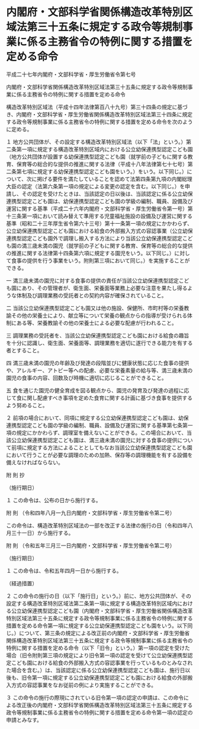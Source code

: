 # 内閣府・文部科学省関係構造改革特別区域法第三十五条に規定する政令等規制事業に係る主務省令の特例に関する措置を定める命令

平成二十七年内閣府・文部科学省・厚生労働省令第七号

内閣府・文部科学省関係構造改革特別区域法第三十五条に規定する政令等規制事業に係る主務省令の特例に関する措置を定める命令

構造改革特別区域法（平成十四年法律第百八十九号）第三十四条の規定に基づき、内閣府・文部科学省・厚生労働省関係構造改革特別区域法第三十四条に規定する政令等規制事業に係る主務省令の特例に関する措置を定める命令を次のように定める。

１ 地方公共団体が、その設定する構造改革特別区域法（以下「法」という。）第二条第一項に規定する構造改革特別区域内における公立幼保連携型認定こども園（地方公共団体が設置する幼保連携型認定こども園（就学前の子どもに関する教育、保育等の総合的な提供の推進に関する法律（平成十八年法律第七十七号）第二条第七項に規定する幼保連携型認定こども園をいう。）をいう。以下同じ。）について、次に掲げる要件を満たしていることを認めて法第四条第九項の内閣総理大臣の認定（法第六条第一項の規定による変更の認定を含む。以下同じ。）を申請し、その認定を受けたときは、当該認定の日以後は、当該認定に係る公立幼保連携型認定こども園は、幼保連携型認定こども園の学級の編制、職員、設備及び運営に関する基準（平成二十六年内閣府・文部科学省・厚生労働省令第一号）第十三条第一項において読み替えて準用する児童福祉施設の設備及び運営に関する基準（昭和二十三年厚生省令第六十三号）第十一条第一項の規定にかかわらず、公立幼保連携型認定こども園における給食の外部搬入方式の容認事業（公立幼保連携型認定こども園外で調理し搬入する方法により当該公立幼保連携型認定こども園の満三歳未満の園児（就学前の子どもに関する教育、保育等の総合的な提供の推進に関する法律第十四条第六項に規定する園児をいう。以下同じ。）に対して食事の提供を行う事業をいう。附則第三項において同じ。）を実施することができる。

一 満三歳未満の園児に対する食事の提供の責任が当該公立幼保連携型認定こども園にあり、その管理者が、衛生面、栄養面等業務上必要な注意を果たし得るような体制及び調理業務の受託者との契約内容が確保されていること。

二 当該公立幼保連携型認定こども園又は他の施設、保健所、市町村等の栄養教諭その他の栄養士により、献立等について栄養の観点からの指導が受けられる体制にある等、栄養教諭その他の栄養士による必要な配慮が行われること。

三 調理業務の受託者を、当該公立幼保連携型認定こども園における給食の趣旨を十分に認識し、衛生面、栄養面等、調理業務を適切に遂行できる能力を有する者とすること。

四 満三歳未満の園児の年齢及び発達の段階並びに健康状態に応じた食事の提供や、アレルギー、アトピー等への配慮、必要な栄養素量の給与等、満三歳未満の園児の食事の内容、回数及び時機に適切に応じることができること。

五 食を通じた園児の健全育成を図る観点から、園児の発育及び発達の過程に応じて食に関し配慮すべき事項を定めた食育に関する計画に基づき食事を提供するよう努めること。

２ 前項の場合において、同項に規定する公立幼保連携型認定こども園は、幼保連携型認定こども園の学級の編制、職員、設備及び運営に関する基準第七条第一項の規定にかかわらず、調理室を備えないことができる。この場合において、当該公立幼保連携型認定こども園は、満三歳未満の園児に対する食事の提供について前項に規定する方法によることとしてもなお当該公立幼保連携型認定こども園において行うことが必要な調理のための加熱、保存等の調理機能を有する設備を備えなければならない。

附 則 抄

（施行期日）

１ この命令は、公布の日から施行する。

附 則 （令和四年八月一九日内閣府・文部科学省・厚生労働省令第二号）

この命令は、構造改革特別区域法の一部を改正する法律の施行の日（令和四年八月三十一日）から施行する。

附 則 （令和五年三月三一日内閣府・文部科学省・厚生労働省令第二号）

（施行期日）

１ この命令は、令和五年四月一日から施行する。

（経過措置）

２ この命令の施行の日（以下「施行日」という。）前に、地方公共団体が、その設定する構造改革特別区域法第二条第一項に規定する構造改革特別区域内における公立幼保連携型認定こども園（内閣府・文部科学省・厚生労働省関係構造改革特別区域法第三十五条に規定する政令等規制事業に係る主務省令の特例に関する措置を定める命令第一項に規定する公立幼保連携型認定こども園をいう。以下同じ。）について、第三条の規定による改正前の内閣府・文部科学省・厚生労働省関係構造改革特別区域法第三十五条に規定する政令等規制事業に係る主務省令の特例に関する措置を定める命令（以下「旧令」という。）第一項の認定を受けた場合（旧令附則第三項の規定により旧令第一項の認定を受けて公立幼保連携型認定こども園における給食の外部搬入方式の容認事業を行っているものとみなされた場合を含む。）は、当該認定に係る公立幼保連携型認定こども園は、施行日以後も、旧令第一項に規定する公立幼保連携型認定こども園における給食の外部搬入方式の容認事業をなお従前の例により実施することができる。

３ この命令の施行の際現にされている旧令第一項の認定の申請は、この命令による改正後の内閣府・文部科学省関係構造改革特別区域法第三十五条に規定する政令等規制事業に係る主務省令の特例に関する措置を定める命令第一項の認定の申請とみなす。
